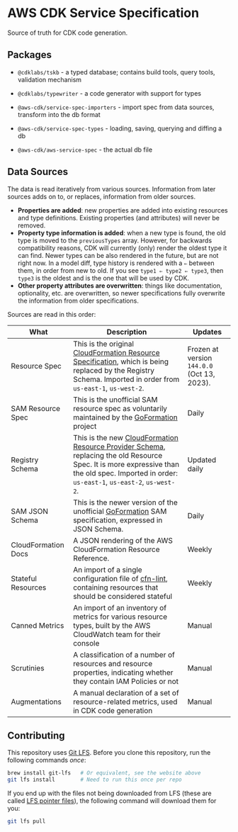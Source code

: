 # AWS CDK Service Specification

Source of truth for CDK code generation.

## Packages

- `@cdklabs/tskb` - a typed database; contains build tools, query tools, validation mechanism
- `@cdklabs/typewriter` - a code generator with support for types

- `@aws-cdk/service-spec-importers` - import spec from data sources, transform into the db format
- `@aws-cdk/service-spec-types` - loading, saving, querying and diffing a db
- `@aws-cdk/aws-service-spec` - the actual db file

## Data Sources

The data is read iteratively from various sources. Information from later sources adds on to, or replaces, information
from older sources. 

* **Properties are added**: new properties are added into existing resources and type definitions. Existing properties (and attributes)
  will never be removed.
* **Property type information is added**: when a new type is found, the old type is moved to the `previousTypes` array.
  However, for backwards compatibility reasons, CDK will currently (only) render the oldest type it can find. Newer types can
  be also rendered in the future, but are not right now. In a model diff, type history is rendered with a `⇐` between them, in order
  from new to old. If you see `type1 ⇐ type2 ⇐ type3`, then `type3` is the oldest and is the one that will be used by CDK.
* **Other property attributes are overwritten**: things like documentation, optionality, etc. are overwritten, so newer specifications
  fully overwrite the information from older specifications.

Sources are read in this order:

| What | Description | Updates |
|------|-------------|--------------------
| Resource Spec | This is the original [CloudFormation Resource Specification](https://docs.aws.amazon.com/AWSCloudFormation/latest/UserGuide/cfn-resource-specification.html), which is being replaced by the Registry Schema. Imported in order from `us-east-1`, `us-west-2`. | Frozen at version `144.0.0` (Oct 13, 2023). |
| SAM Resource Spec | This is the unofficial SAM resource spec as voluntarily maintained by the [GoFormation](https://github.com/awslabs/goformation) project | Daily | 
| Registry Schema | This is the new [CloudFormation Resource Provider Schema](https://docs.aws.amazon.com/AWSCloudFormation/latest/UserGuide/resource-type-schemas.html), replacing the old Resource Spec. It is more expressive than the old spec. Imported in order: `us-east-1`, `us-east-2`, `us-west-2`. | Updated daily |
| SAM JSON Schema | This is the newer version of the unofficial [GoFormation](https://github.com/awslabs/goformation) SAM specification, expressed in JSON Schema. | Daily |
| CloudFormation Docs | A JSON rendering of the AWS CloudFormation Resource Reference. | Weekly |
| Stateful Resources | An import of a single configuration file of [cfn-lint](https://github.com/aws-cloudformation/cfn-lint), containing resources that should be considered stateful | Weekly |
| Canned Metrics | An import of an inventory of metrics for various resource types, built by the AWS CloudWatch team for their console | Manual |
| Scrutinies | A classification of a number of resources and resource properties, indicating whether they contain IAM Policies or not | Manual |
| Augmentations | A manual declaration of a set of resource-related metrics, used in CDK code generation | Manual |

## Contributing

This repository uses [Git LFS](https://git-lfs.com/). Before you clone this repository, run the following commands
*once*:

```sh
brew install git-lfs   # Or equivalent, see the website above
git lfs install        # Need to run this once per repo
```

If you end up with the files not being downloaded from LFS
(these are called [LFS pointer files](https://github.com/git-lfs/git-lfs/wiki/Tutorial#lfs-pointer-files-advanced)),
the following command will download them for you:

```sh
git lfs pull
```
